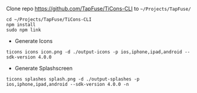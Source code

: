Clone repo https://github.com/TapFuse/TiCons-CLI to `~/Projects/TapFuse/`
```shell
cd ~/Projects/TapFuse/TiCons-CLI
npm install
sudo npm link
```

* Generate Icons
```shell
ticons icons icon.png -d ./output-icons -p ios,iphone,ipad,android --sdk-version 4.0.0
```
* Generate Splashscreen
```
ticons splashes splash.png -d ./output-splashes -p ios,iphone,ipad,android --sdk-version 4.0.0 -n
```